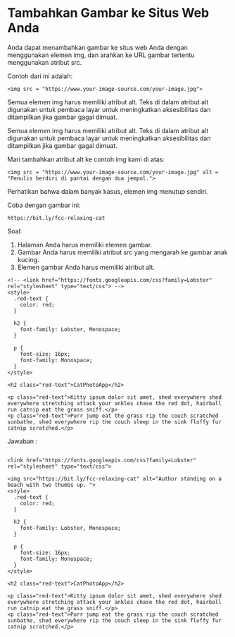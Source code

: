 # Tambahkan Gambar ke Situs Web Anda

Anda dapat menambahkan gambar ke situs web Anda dengan menggunakan elemen img, dan arahkan ke URL gambar tertentu menggunakan atribut src.

Contoh dari ini adalah:

```
<img src = "https://www.your-image-source.com/your-image.jpg">
```

Semua elemen img harus memiliki atribut alt. Teks di dalam atribut alt digunakan untuk pembaca layar untuk meningkatkan aksesibilitas dan ditampilkan jika gambar gagal dimuat.

Semua elemen img harus memiliki atribut alt. Teks di dalam atribut alt digunakan untuk pembaca layar untuk meningkatkan aksesibilitas dan ditampilkan jika gambar gagal dimuat.

Mari tambahkan atribut alt ke contoh img kami di atas:

```
<img src = "https://www.your-image-source.com/your-image.jpg" alt = "Penulis berdiri di pantai dengan dua jempol.">
```

Perhatikan bahwa dalam banyak kasus, elemen img menutup sendiri.

Coba dengan gambar ini:

```
https://bit.ly/fcc-relaxing-cat
```

Soal:

1. Halaman Anda harus memiliki elemen gambar. 
2. Gambar Anda harus memiliki atribut src yang mengarah ke gambar anak kucing.
3. Elemen gambar Anda harus memiliki atribut alt. 

```
<!-- <link href="https://fonts.googleapis.com/css?family=Lobster" rel="stylesheet" type="text/css"> -->
<style>
  .red-text {
    color: red;
  }

  h2 {
    font-family: Lobster, Monospace;
  }

  p {
    font-size: 16px;
    font-family: Monospace;
  }
</style>

<h2 class="red-text">CatPhotoApp</h2>

<p class="red-text">Kitty ipsum dolor sit amet, shed everywhere shed everywhere stretching attack your ankles chase the red dot, hairball run catnip eat the grass sniff.</p>
<p class="red-text">Purr jump eat the grass rip the couch scratched sunbathe, shed everywhere rip the couch sleep in the sink fluffy fur catnip scratched.</p>
```

Jawaban :

```

<link href="https://fonts.googleapis.com/css?family=Lobster" rel="stylesheet" type="text/css">

<img src="https://bit.ly/fcc-relaxing-cat" alt="Author standing on a beach with two thumbs up. ">
<style>
  .red-text {
    color: red;
  }

  h2 {
    font-family: Lobster, Monospace;
  }

  p {
    font-size: 16px;
    font-family: Monospace;
  }
</style>

<h2 class="red-text">CatPhotoApp</h2>

<p class="red-text">Kitty ipsum dolor sit amet, shed everywhere shed everywhere stretching attack your ankles chase the red dot, hairball run catnip eat the grass sniff.</p>
<p class="red-text">Purr jump eat the grass rip the couch scratched sunbathe, shed everywhere rip the couch sleep in the sink fluffy fur catnip scratched.</p>

```



